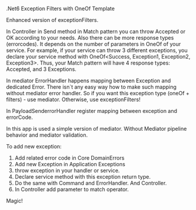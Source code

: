 .Net6 Exception Filters with OneOf Template

Enhanced version of exceptionFilters.


In Controller in Send method in Match pattern you can throw Accepted or OK according to your needs.
Also there can be more response types (errorcodes). It depends on the number of parameters in OneOf
of your service. 
For example, if your service can throw 3 different exceptions, you declare your service method 
with OneOf<Success, Exception1, Exception2, Exception3>. Thus, your Match pattern will have 4 response types:
Accepted, and 3 Exceptions.

In mediator ErrorHandler happens mapping between Exception and dedicated Error. 
There isn`t any easy way how to make such mapping without mediator error handler. 
So if you want this exception type (oneOf + filters) - use mediator.
Otherwise, use exceptionFilters!

In PayloadSenderrorHandler register mapping between exception and errorCode.

In this app is used a simple version of mediator. Without Mediator pipeline behavior and mediator validation.


To add new exception:

1) Add related error code in Core DomainErrors
2) Add new Exception in Application Exceptions
3) throw exception in your handler or service.
4) Declare service method with this exception return type.
5) Do the same with Command and ErrorHandler. And Controller.
6) In Controller add parameter to match operator.

Magic!
